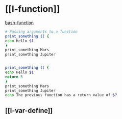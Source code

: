 # [[l-function]]
[bash-function](https://ryanstutorials.net/bash-scripting-tutorial/bash-functions.php)
```bash
# Passing arguments to a function
print_something () {
echo Hello $1
}
print_something Mars
print_something Jupiter


print_something () {
echo Hello $1
return 5
}
print_something Mars
print_something Jupiter
echo The previous function has a return value of $?
```
## [[l-var-define]]